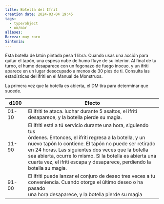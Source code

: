 ```yaml
---
title: Botella del Ifrit
creation date: 2024-03-04 19:45
tags:
  - type/object
  - om/mar
aliases: 
Rareza: muy raro
Sintonía:
---
```

Esta botella de latón pintada pesa 1 libra. Cuando usas una acción para quitar el tapón, una espesa nube de humo fluye de su interior. Al final de tu turno, el humo desaparece con un fogonazo de fuego inocuo, y un ifriti aparece en un lugar desocupado a menos de 30 pies de ti. Consulta las estadísticas del ifriti en el Manual de Monstruos.

La primera vez que la botella es abierta, el DM tira para determinar que sucede.


| d100  | Efecto                                                                                                                                                                                                                                                                                                                                                                                   |
| ----- | ---------------------------------------------------------------------------------------------------------------------------------------------------------------------------------------------------------------------------------------------------------------------------------------------------------------------------------------------------------------------------------------- |
| 01-10 | El ifriti te ataca. luchar durante 5 asaltos, el ifriti<br>desaparece, y la botella pierde su magia.                                                                                                                                                                                                                                                                                     |
| 11-90 | El ifriti está a tú servicio durante una hora, siguiendo tus<br>órdenes. Entonces, el ifriti regresa a la botella, y un<br>nuevo tapón lo contiene. El tapón no puede ser retirado<br>en 24 horas. Las siguientes dos veces que la botella<br>sea abierta, ocurre lo mismo. Si la botella es abierta una<br>cuarta vez, el ifriti escapa y desaparece, perdiendo la<br>botella su magia. |
| 91-00 | El ifriti puede lanzar el conjuro de deseo tres veces a tu<br>conveniencia. Cuando otorga el último deseo o ha pasado<br>una hora desaparece, y la botella pierde su magia                                                                                                                                                                                                               |


 
 
 
